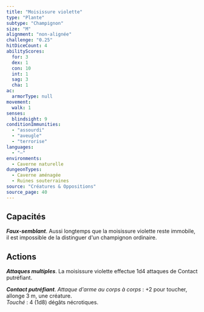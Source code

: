 ```yaml
---
title: "Moisissure violette"
type: "Plante"
subtype: "Champignon"
size: "M"
alignment: "non-alignée"
challenge: "0.25"
hitDiceCount: 4
abilityScores:
  for: 3
  dex: 1
  con: 10
  int: 1
  sag: 3
  cha: 1
ac: 
  armorType: null
movement: 
  walk: 1
senses: 
  blindsight: 9
conditionImmunities: 
  - "assourdi"
  - "aveugle"
  - "terrorise"
languages: 
  - "—"
environments:
  - Caverne naturelle
dungeonTypes:
  - Caverne aménagée
  - Ruines souterraines
source: "Créatures & Oppositions"
source_page: 40
---
```

## Capacités
_**Faux-semblant**_. Aussi longtemps que la moisissure violette reste immobile, il est impossible de la distinguer d'un champignon ordinaire.

## Actions
_**Attaques multiples**_. La moisissure violette effectue 1d4 attaques de Contact putréfiant.

_**Contact putréfiant**_. _Attaque d'arme au corps à corps_ : +2 pour toucher, allonge 3 m, une créature.  
_Touché_ : 4 (1d8) dégâts nécrotiques.
